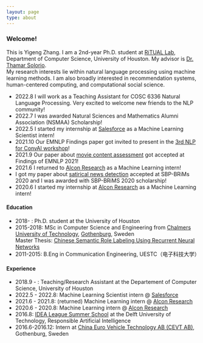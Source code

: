 ```yaml
---
layout: page
type: about
---
```

### Welcome!
This is Yigeng Zhang. I am a 2nd-year Ph.D. student at [RiTUAL Lab], Department of Computer Science, University of Houston. My advisor is [Dr. Thamar Solorio].  
My research interests lie within natural language processing using machine learning methods. I am also broadly interested in recommendation systems, human-centered computing, and computational social science.

<!-- #### News -->
<!-- <h4 style= "background:	#ADD8E6" ><i class="fa fa-newspaper-o"></i> News</h4>
- <span style="color:red">Happy Chinese New Year! 新春快乐！</span>
<hr>   -->
- 2022.8 I will work as a Teaching Assistant for COSC 6336 Natural Language Processing. Very excited to welcome new friends to the NLP community!
- 2022.7 I was awarded Natural Sciences and Mathematics Alumni Association (NSMAA) Scholarship!
- 2022.5 I started my internship at [Salesforce] as a Machine Learning Scientist intern!
- 2021.10 Our EMNLP Findings paper got invited to present in the [3rd NLP for ConvAI workshop]!
- 2021.9 Our paper about [movie content assessment] got accepted at Findings of EMNLP 2021!
- 2021.6 I returned to [Alcon Research] as a Machine Learning intern!
- I got my paper about [satirical news detection] accepted at SBP-BRiMs 2020 and I was awarded with SBP-BRiMS 2020 scholarship!
- 2020.6 I started my internship at [Alcon Research] as a Machine Learning intern!

[Alcon Research]: https://www.alcon.com/
[satirical news detection]: https://arxiv.org/abs/2007.02164
[movie content assessment]: https://aclanthology.org/2021.findings-emnlp.332/
[3rd NLP for ConvAI workshop]: https://sites.google.com/view/3rdnlp4convai/home
[Salesforce]: https://www.salesforce.com/


#### Education
- 2018- : Ph.D. student at the University of Houston
- 2015-2018: MSc in Computer Science and Engineering from [Chalmers University of Technology], [Gothenburg], Sweden  
  Master Thesis: [Chinese Semantic Role Labeling Using Recurrent Neural Networks]
- 2011-2015: B.Eng in Communication Engineering, UESTC（电子科技大学）

[RiTUAL Lab]:  http://ritual.uh.edu/
[Dr. Thamar Solorio]: http://solorio.uh.edu/
[Gothenburg]:https://en.wikipedia.org/wiki/Gothenburg
[Chalmers University of Technology]: http://www.chalmers.se/en/Pages/default.aspx
[Chinese Semantic Role Labeling Using Recurrent Neural Networks]: https://hdl.handle.net/20.500.12380/254899?locale=en

#### Experience

- 2018.9 - : Teaching/Research Assistant at the Departement of Computer Science, University of Houston
- 2022.5 - 2022.8: Machine Learning Scientist intern @ [Salesforce]
- 2021.6 - 2021.8: (returned) Machine Learning intern @ [Alcon Research]
- 2020.6 - 2020.8: Machine Learning intern @ [Alcon Research]
- 2016.8: [IDEA League Summer School] at the Delft University of Technology, Responsible Artificial Intelligence
- 2016.6-2016.12: Intern at [China Euro Vehicle Technology AB (CEVT AB)], Gothenburg, Sweden  

[Alcon Research]: https://www.alcon.com/
[Salesforce]: https://www.salesforce.com/
[IDEA League Summer School]: http://idealeague.org/summer-schools/
[China Euro Vehicle Technology AB (CEVT AB)]: https://www.cevt.se/
